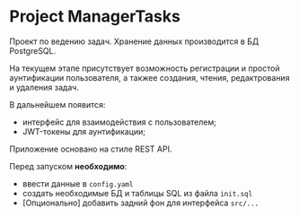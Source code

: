 # Project ManagerTasks

Проект по ведению задач. Хранение данных производится в БД PostgreSQL.

На текущем этапе присутствует возможность регистрации и простой аунтификации пользователя, а такжее создания, чтения, редактрования и удаления задач.

В дальнейшем появится:
* интерфейс для взаимодействия с пользователем;
* JWT-токены для аунтификации;

Приложение основано на стиле REST API.

Перед запуском **необходимо**:
* ввести данные в ```config.yaml```
* создать необходимые БД и таблицы SQL из файла ```init.sql```
* [Опционально] добавить задний фон для интерфейса ```src/...```